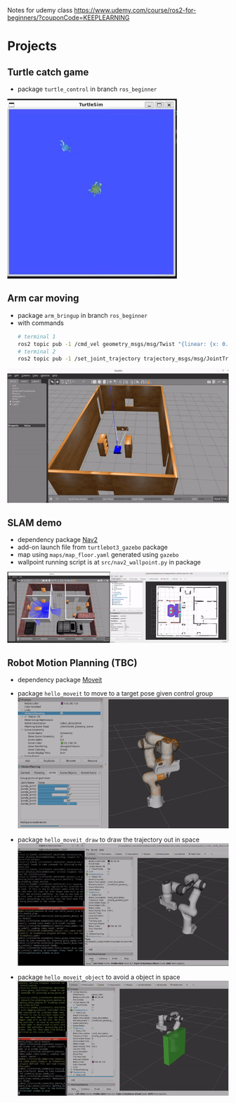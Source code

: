 Notes for udemy class https://www.udemy.com/course/ros2-for-beginners/?couponCode=KEEPLEARNING

# Projects
## Turtle catch game
- package `turtle_control` in branch `ros_beginner`

![](/rm_resources/turtle_catch.gif)

## Arm car moving
- package `arm_bringup` in branch `ros_beginner`
- with commands
    ```bash
    # terminal 1
    ros2 topic pub -1 /cmd_vel geometry_msgs/msg/Twist "{linear: {x: 0.1}, angular: {z: 0.01}}"
    # terminal 2
    ros2 topic pub -1 /set_joint_trajectory trajectory_msgs/msg/JointTrajectory "{header: {frame_id: base_footprint}, joint_names: [base_forearm_joint, forearm_hand_joint], points: [{positions: [0.5,0.3]}]}"
    ```

![](/rm_resources/arm_car.gif)

## SLAM demo
- dependency package [Nav2](https://docs.nav2.org/)
- add-on launch file from `turtlebot3_gazebo` package
- map using `maps/map_floor.yaml` generated using `gazebo`
- wallpoint running script is at `src/nav2_wallpoint.py` in package

![](/rm_resources/turtlebot_wallpoint_nav.gif)

## Robot Motion Planning (TBC)
- dependency package [Moveit](https://moveit.picknik.ai/main/index.html)
- package `hello_moveit` to move to a target pose given control group
![](/rm_resources/moveit_simple.gif)

- package `hello_moveit_draw` to draw the trajectory out in space
![](/rm_resources/moveit_trajectory.gif)

- package `hello_moveit_object` to avoid a object in space
![](/rm_resources/moveit_obstacle.gif)
